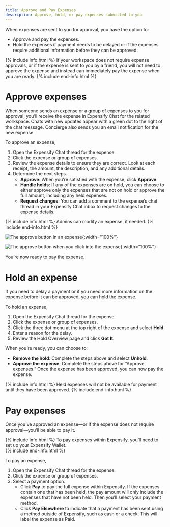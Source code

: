 ```yaml
---
title: Approve and Pay Expenses
description: Approve, hold, or pay expenses submitted to you
---
```

<div id="new-expensify" markdown="1">

When expenses are sent to you for approval, you have the option to:
- Approve and pay the expenses.
- Hold the expenses if payment needs to be delayed or if the expenses require additional information before they can be approved.

{% include info.html %}
If your workspace does not require expense approvals, or if the expense is sent to you by a friend, you will not need to approve the expense and instead can immediately pay the expense when you are ready.
{% include end-info.html %}

# Approve expenses

When someone sends an expense or a group of expenses to you for approval, you’ll receive the expense in Expensify Chat for the related workspace. Chats with new updates appear with a green dot to the right of the chat message. Concierge also sends you an email notification for the new expense.

To approve an expense,

1. Open the Expensify Chat thread for the expense. 
2. Click the expense or group of expenses. 
3. Review the expense details to ensure they are correct. Look at each receipt, the amount, the description, and any additional details. 
4. Determine the next steps.
   - **Approve**: When you’re satisfied with the expense, click **Approve**. 
   - **Handle holds**: If any of the expenses are on hold, you can choose to either approve only the expenses that are not on hold or approve the full amount, including any held expenses.
   - **Request changes**: You can add a comment to the expense’s chat thread in your Expensify Chat inbox to request changes to the expense details.

{% include info.html %}
Admins can modify an expense, if needed.
{% include end-info.html %}

![The approve button in an expense]({{site.url}}/assets/images/ExpensifyHelp_ApproveExpense_1.png){:width="100%"}

![The approve button when you click into the expense]({{site.url}}/assets/images/ExpensifyHelp_ApproveExpense_2.png){:width="100%"}

You’re now ready to pay the expense. 

# Hold an expense

If you need to delay a payment or if you need more information on the expense before it can be approved, you can hold the expense. 

To hold an expense,

1. Open the Expensify Chat thread for the expense. 
2. Click the expense or group of expenses. 
3. Click the three dot menu at the top right of the expense and select **Hold**. 
4. Enter a reason for the delay. 
5. Review the Hold Overview page and click **Got It**. 

When you’re ready, you can choose to: 
- **Remove the hold**: Complete the steps above and select **Unhold**.
- **Approve the expense**: Complete the steps above for “Approve expenses.” 
Once the expense has been approved, you can now pay the expense.

{% include info.html %}
Held expenses will not be available for payment until they have been approved.
{% include end-info.html %}

# Pay expenses

Once you’ve approved an expense&mdash;or if the expense does not require approval&mdash;you’ll be able to pay it.

{% include info.html %}
To pay expenses within Expensify, you’ll need to set up your Expensify Wallet.  
{% include end-info.html %}

To pay an expense,

1. Open the Expensify Chat thread for the expense. 
2. Click the expense or group of expenses. 
3. Select a payment option.
   - Click **Pay** to pay the full expense within Expensify. If the expenses contain one that has been held, the pay amount will only include the expenses that have not been held. Then you’ll select your payment method.
   - Click **Pay Elsewhere** to indicate that a payment has been sent using a method outside of Expensify, such as cash or a check. This will label the expense as Paid.

</div>
